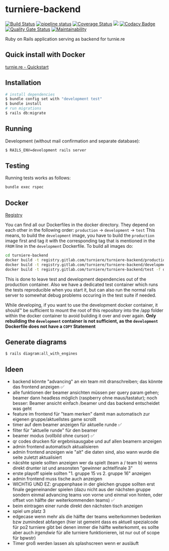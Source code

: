 # turniere-backend 
[![Build Status](https://travis-ci.org/turniere/turniere-backend.svg?branch=master)](https://travis-ci.org/turniere/turniere-backend) [![pipeline status](https://gitlab.com/turniere/turniere-backend/badges/master/pipeline.svg)](https://gitlab.com/turniere/turniere-backend/commits/master) [![Coverage Status](https://coveralls.io/repos/gitlab/turniere/turniere-backend/badge.svg?branch=master)](https://coveralls.io/gitlab/turniere/turniere-backend?branch=master) [![](https://img.shields.io/badge/Protected_by-Hound-a873d1.svg)](https://houndci.com) [![Codacy Badge](https://api.codacy.com/project/badge/Grade/c273578244de4830b30f9f61ba35247a)](https://app.codacy.com/app/Malaber/turniere-backend) [![Quality Gate Status](https://sonarcloud.io/api/project_badges/measure?project=turniere_turniere-backend&metric=alert_status)](https://sonarcloud.io/dashboard?id=turniere_turniere-backend) [![Maintainability](https://api.codeclimate.com/v1/badges/9416f031ab812a59a3cd/maintainability)](https://codeclimate.com/github/turniere/turniere-backend/maintainability)

Ruby on Rails application serving as backend for turnie.re

## Quick install with Docker
[turnie.re - Quickstart](https://github.com/turniere/turniere-quickstart)

## Installation
```bash
# install dependencies
$ bundle config set with "development test"
$ bundle install
# run migrations
$ rails db:migrate
```

## Running
Development (without mail confirmation and separate database):
```bash
$ RAILS_ENV=development rails server
```

## Testing
Running tests works as follows:
```bash
bundle exec rspec
```

## Docker
[Registry](https://gitlab.com/turniere/turniere-backend/container_registry)

You can find all our Dockerfiles in the docker directory.
They depend on each other in the following order: `production` → `development` → `test`
This means, to build the `development` image, you have to build the `production` image first and tag it with the corresponding tag that is mentioned in the `FROM` line in the `development` Dockerfile.
To build all images do: 

```bash
cd turniere-backend
docker build -t registry.gitlab.com/turniere/turniere-backend/production -f docker/production/Dockerfile .
docker build -t registry.gitlab.com/turniere/turniere-backend/development -f docker/development/Dockerfile .
docker build -t registry.gitlab.com/turniere/turniere-backend/test -f docker/test/Dockerfile .
```

This is done to leave test and development dependencies out of the production container.
Also we have a dedicated test container which runs the tests reproducible when you start it, but can also run the normal rails server to somewhat debug problems occuring in the test suite if needed.

While developing, if you want to use the development docker container, it should™ be sufficient to mount the root of this repository into the /app folder within the docker container to avoid building it over and over again.
**Only rebuilding the `development` container is not sufficient, as the `development` Dockerfile does not have a `COPY` Statement**


## Generate diagrams
```bash
$ rails diagram:all_with_engines
```


## Ideen

- backend könnte "advancing" an ein team mit dranschreiben; das könnte das frontend anzeigen ✅
- alle funktionen der beamer ansichten müssen per query param gehen; beamer dann headless möglich (raspberry ohne maus/tastatur); noch besser: Beamer ansicht einfach /beamer und das backend entscheidet was geht
- feature im frontend für "team merken" damit man automatisch zur eigenen gruppe/aktuellstes game scrollt
- timer auf dem beamer anzeigen für aktuelle runde ✅
- filter für "aktuelle runde" für den beamer
- beamer modus (vollbild ohne cursor) ✅
- qr codes drucken für ergebnisausgabe und auf allen beamern anzeigen
- admin frontend automatisch aktualisieren
- admin frontend anzeigen wie "alt" die daten sind, also wann wurde die seite zuletzt aktualisiert
- näcshte spiele sollten anzeigen wer da spielt (team a / team b) wenns direkt drunter ist und ansonsten "gewinner achtelfinale 3"
- erste playoff spiele sollten "1. gruppe 15 vs 2. gruppe 16" anzeigen
- admin frontend muss tische auch anzeigen
- WICHTIG UND EZ: gruppenphase in der gleichen gruppe sollten erst finale gegeneinander spielen (dazu nicht aus der nächsten gruppe sondern einmal advancing teams von vorne und einmal von hinten, oder offset von hälfte der weiterkommenden teams) ✅
- beim eintragen einer runde direkt den nächsten tisch anzeigen
- spiel um platz 3
- edgecase wenn mehr als die hälfte der teams weiterkommen bedenken bzw zumindest abfangen (hier ist gemeint dass es aktuell spezialcode für po2 turniere gibt bei denen immer die hälfte weiterkommt, es sollte aber auch _irgendwie_ für alle turniere funktionieren, ist nur out of scope für bpwstr)
- Timer groß werden lassen als splashscreen wenn er ausläuft
